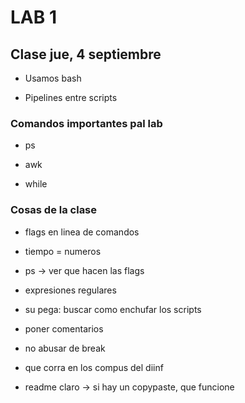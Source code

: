 # LAB 1

## Clase jue, 4 septiembre 

- Usamos bash

- Pipelines entre scripts

### Comandos importantes pal lab

- ps

- awk

- while

### Cosas de la clase

- flags en linea de comandos

- tiempo = numeros

- ps -> ver que hacen las flags

- expresiones regulares	

- su pega: buscar como enchufar los scripts

- poner comentarios

- no abusar de break

- que corra en los compus del diinf

- readme claro -> si hay un copypaste, que funcione

